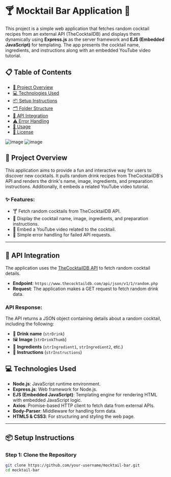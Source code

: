 # 🍸 Mocktail Bar Application 🥂

This project is a simple web application that fetches random cocktail recipes from an external API (TheCocktailDB) and displays them dynamically using **Express.js** as the server framework and **EJS (Embedded JavaScript)** for templating. The app presents the cocktail name, ingredients, and instructions along with an embedded YouTube video tutorial.

## 📋 Table of Contents
- [🍹 Project Overview](#-project-overview)
- [💻 Technologies Used](#-technologies-used)
- [📦 Setup Instructions](#-setup-instructions)
- [🗂 Folder Structure](#-folder-structure)
- [🔗 API Integration](#-api-integration)
- [⚠️ Error Handling](#️-error-handling)
- [🔧 Usage](#-usage)
- [📜 License](#-license)

![image](https://github.com/user-attachments/assets/e3e71d61-d5b5-4a6b-af16-348f3c09ba71)
![image](https://github.com/user-attachments/assets/e7861d8e-3998-4d4c-aea3-ca8dfff76b38)


## 🍹 Project Overview

This application aims to provide a fun and interactive way for users to discover new cocktails. It pulls random drink recipes from TheCocktailDB's API and renders the drink's name, image, ingredients, and preparation instructions. Additionally, it embeds a related YouTube video tutorial.

### ✨ Features:
- 🍸 Fetch random cocktails from TheCocktailDB API.
- 📸 Display the cocktail name, image, ingredients, and preparation instructions.
- 🎥 Embed a YouTube video related to the cocktail.
- 🔄 Simple error handling for failed API requests.

---
## 🔗 API Integration

The application uses the [TheCocktailDB API](https://www.thecocktaildb.com/api.php) to fetch random cocktail details.

- **Endpoint**: `https://www.thecocktaildb.com/api/json/v1/1/random.php`
- **Request**: The application makes a GET request to fetch random drink data.

### API Response:
The API returns a JSON object containing details about a random cocktail, including the following:

- 🍹 **Drink name** (`strDrink`)
- 🖼️ **Image** (`strDrinkThumb`)
- 🥄 **Ingredients** (`strIngredient1`, `strIngredient2`, etc.)
- 📖 **Instructions** (`strInstructions`)


## 💻 Technologies Used

- **Node.js**: JavaScript runtime environment.
- **Express.js**: Web framework for Node.js.
- **EJS (Embedded JavaScript)**: Templating engine for rendering HTML with embedded JavaScript logic.
- **Axios**: Promise-based HTTP client to fetch data from external APIs.
- **Body-Parser**: Middleware for handling form data.
- **HTML5 & CSS3**: For structuring and styling the web page.

---

## 📦 Setup Instructions

### Step 1: Clone the Repository
```bash
git clone https://github.com/your-username/mocktail-bar.git
cd mocktail-bar
